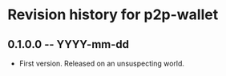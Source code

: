 # Revision history for p2p-wallet

## 0.1.0.0 -- YYYY-mm-dd

* First version. Released on an unsuspecting world.
